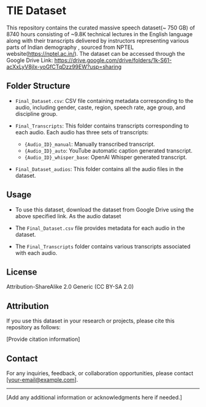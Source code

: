 # TIE Dataset

This repository contains the curated massive speech dataset(~ 750 GB) of 8740 hours consisting of ~9.8K technical lectures in the English language along with their transcripts delivered by instructors representing various parts of Indian demography , sourced from NPTEL website(https://nptel.ac.in/). The dataset can 
be accessed through the Google Drive Link: https://drive.google.com/drive/folders/1k-S61-acXxLyV8jIx-yoGfCTqDzz99EW?usp=sharing

## Folder Structure

- `Final_Dataset.csv`: CSV file containing metadata corresponding to the audio, including gender, caste, region, speech rate, age group, and discipline group.

- `Final_Transcripts`: This folder contains transcripts corresponding to each audio. Each audio has three sets of transcripts:
  - `{Audio_ID}_manual`: Manually transcribed transcript.
  - `{Audio_ID}_auto`: YouTube automatic caption generated transcript.
  - `{Audio_ID}_whisper_base`: OpenAI Whisper generated transcript.

- `Final_Dataset_audios`: This folder contains all the audio files in the dataset.

## Usage

- To use this dataset, download the dataset from Google Drive using the above specified link. As the audio dataset 

- The `Final_Dataset.csv` file provides metadata for each audio in the dataset.

- The `Final_Transcripts` folder contains various transcripts associated with each audio.

## License

Attribution-ShareAlike 2.0 Generic (CC BY-SA 2.0) 

## Attribution

If you use this dataset in your research or projects, please cite this repository as follows:

[Provide citation information]

## Contact

For any inquiries, feedback, or collaboration opportunities, please contact [your-email@example.com].

---

[Add any additional information or acknowledgments here if needed.]

